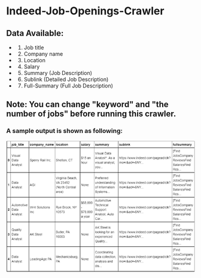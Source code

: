 # Indeed-Job-Openings-Crawler

## Data Available:
* 1. Job title
* 2. Company name
* 3. Location
* 4. Salary
* 5. Summary (Job Description)
* 6. Sublink (Detailed Job Description)
* 7. Full-Summary (Full Job Description)

## Note: You can change "keyword" and "the number of jobs" before running this crawler.

### A sample output is shown as following:
![alt text](https://github.com/iyutpo/Indeed-Job-Openings-Crawler/blob/master/Output_Example.jpg)
